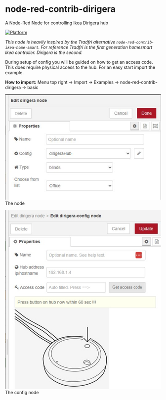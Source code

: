 # node-red-contrib-dirigera

A Node-Red Node for controlling Ikea Dirigera hub

[![Platform](https://img.shields.io/badge/platform-Node--RED-red.svg)](https://nodered.org)

*This node is heavily inspired by the Tradfri alternative `node-red-contrib-ikea-home-smart`. For reference Tradfri is the first generation homesmart Ikea controller. Dirigera is the second.*

During setup of config you will be guided on how to get an access code. This does require physical access to the hub. For an easy start import the example.

**How to import:**
Menu top right -> Import -> Examples -> node-red-contrib-dirigera -> basic


![](image/node.jpg) The node


![](image/config-node.jpg) The config node